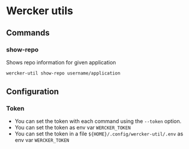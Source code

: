 # Wercker utils

## Commands

### show-repo

Shows repo information for given application

```bash
wercker-util show-repo username/application
```

## Configuration

### Token

- You can set the token with each command using the `--token` option.
- You can set the token as env var `WERCKER_TOKEN`
- You can set the token in a file `${HOME}/.config/wercker-util/.env` as env var `WERCKER_TOKEN`
